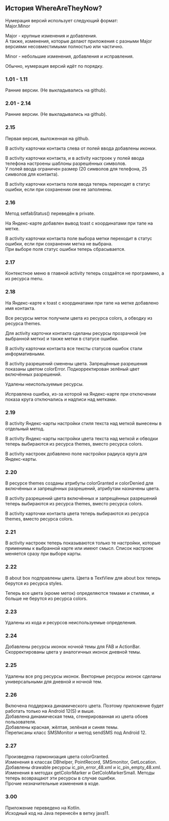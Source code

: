 ## История WhereAreTheyNow?

Нумерация версий использует следующий формат:  
Major.Minor

Major - крупные изменения и добавления.  
А также, изменения, которые делают приложения с разными Major версиями несовместимыми полностью или частично.

Minor - небольшие изменения, добавления и исправления.

Обычно, нумерация версий идёт по порядку.

### 1.01 - 1.11
Ранние версии. (Не выкладывались на github).

### 2.01 - 2.14
Ранние версии. (Не выкладывались на github).

### 2.15
Первая версия, выложенная на github.

В activity карточки контакта слева от полей ввода добавлены иконки.

В activity карточки контакта, и в activity настроек у полей ввода телефона настроены шаблоны разрешённых символов.  
У полей ввода ограничен размер (20 символов для телефона, 25 символов для контакта).  

В activity карточки контакта поля ввода теперь переходят в статус ошибки, если при сохранении они не заполнены.

### 2.16
Метод setfabStatus() переведён в private.

На Яндекс-карте добавлен вывод toast с координатами при тапе на метке.

В activity карточки контакта поле выбора метки переходит в статус ошибки, если при сохранении метка не выбрана.  
При выборе поля статус ошибки теперь сбрасывается.

### 2.17
Контекстное меню в главной activity теперь создаётся не программно, а из ресурса menu.

### 2.18
На Яндекс-карте к toast с координатами при тапе на метке добавлено имя контакта.

Все ресурсы меток получили цвета из ресурса colors, а обводку из ресурса themes.  

Для activity карточки контакта сделаны ресурсы прозрачной (не выбранной метки) и также метки в статусе ошибки.

В activity карточки контакта все тексты статусов ошибок стали информативными.

В activity разрешений сменены цвета. Запрещённые разрешения показаны цветом colorError. Подкорректирован зелёный цвет включённых разрешений.

Удалены неиспользуемые ресурсы.

Исправлена ошибка, из-за которой на Яндекс-карте при отключении показа круга отключались и надписи над метками.

### 2.19
В activity Яндекс-карты настройки стиля текста над меткой вынесены в отдельный метод.

В activity Яндекс-карты настройки цвета текста над меткой и обводки теперь выбираются из ресурса themes, вместо ресурса colors.

В activity настроек добавлено поле настройки радиуса круга для Яндекс-карты.

### 2.20
В ресурсе themes созданы атрибуты colorGranted и colorDenied для включённых и запрещённых разрешений, атрибутам назначены цвета.

В activity разрешений цвета включённых и запрещённых разрешений теперь выбираются из ресурса themes, вместо ресурса colors.

В activity карточки контакта цвета теперь выбираются из ресурса themes, вместо ресурса colors.

### 2.21
В activity настроек теперь показываются только те настройки, которые применимы к выбранной карте или имеют смысл. Список настроек меняется сразу при выборе карты.

### 2.22
В about box подправлены цвета. Цвета в TextView для about box теперь берутся из ресурса styles.

Теперь все цвета (кроме меток) определяются темами и стилями, и больше не берутся из ресурса colors.

### 2.23
Удалены из кода и ресурсов неиспользуемые определения.

### 2.24
Добавлены ресурсы иконок ночной темы для FAB и ActionBar. Скорректированы цвета у аналогичных иконок дневной темы.

### 2.25
Удалены все png ресурсы иконок. Векторные ресурсы иконок сделаны универсальными для дневной и ночной тем.

### 2.26
Включена поддержка динамического цвета. Поэтому приложение будет работать только на Android 12(S) и выше.  
Добавлена динамическая тема, сгенерированная из цвета обоев пользователя.  
Добавлены красная, жёлтая, зелёная и синяя темы.  
Переписаны класс SMSMonitor и метод sendSMS под Android 12.

### 2.27
Произведена гармонизация цвета colorGranted.  
Изменения в классах DBhelper, PointRecord, SMSmonitor, GetLocation.   
Добавлены drawable ресурсы ic_pin_error_48.xml и ic_pin_empty_48.xml. Изменения в методах getColorMarker и GetColoMarkerSmall.
Методы теперь возвращают эти ресурсы в случае ошибки.  
Прочие незначительные изменения в коде.

### 3.00
Приложение переведено на Kotlin.  
Исходный код на Java перенесён в ветку java11.
